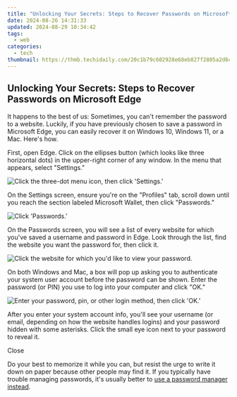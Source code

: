```yaml
---
title: "Unlocking Your Secrets: Steps to Recover Passwords on Microsoft Edge"
date: 2024-08-26 14:31:33
updated: 2024-08-29 10:34:42
tags:
  - web
categories:
  - tech
thumbnail: https://thmb.techidaily.com/20c1b79c602928e68eb827f2805a2d6c02102230fc6f02657f8a03a2a51b45e9.jpg
---
```


## Unlocking Your Secrets: Steps to Recover Passwords on Microsoft Edge

It happens to the best of us: Sometimes, you can't remember the password to a website. Luckily, if you have previously chosen to save a password in Microsoft Edge, you can easily recover it on Windows 10, Windows 11, or a Mac. Here's how.

 First, open Edge. Click on the ellipses button (which looks like three horizontal dots) in the upper-right corner of any window. In the menu that appears, select "Settings."

![Click the three-dot menu icon, then click 'Settings.'](https://static1.howtogeekimages.com/wordpress/wp-content/uploads/2024/05/1-8.png) 

 On the Settings screen, ensure you're on the "Profiles" tab, scroll down until you reach the section labeled Microsoft Wallet, then click "Passwords." 

![Click 'Passwords.'](https://static1.howtogeekimages.com/wordpress/wp-content/uploads/2024/05/2-passswords.png) 

 On the Passwords screen, you will see a list of every website for which you've saved a username and password in Edge. Look through the list, find the website you want the password for, then click it. 

![Click the website for which you'd like to view your password.](https://static1.howtogeekimages.com/wordpress/wp-content/uploads/2024/05/3-password-for-example.png) 

 On both Windows and Mac, a box will pop up asking you to authenticate your system user account before the password can be shown. Enter the password (or PIN) you use to log into your computer and click "OK."

![Enter your password, pin, or other login method, then click 'OK.'](https://static1.howtogeekimages.com/wordpress/wp-content/uploads/2024/05/4-6.png) 

 After you enter your system account info, you'll see your username (or email, depending on how the website handles logins) and your password hidden with some asterisks. Click the small eye icon next to your password to reveal it. 

Close 

 Do your best to memorize it while you can, but resist the urge to write it down on paper because other people may find it. If you typically have trouble managing passwords, it's usually better to [use a password manager instead](https://easy-unlock-android.techidaily.com/unlock-your-realme-gt-5-pro-phone-with-ease-the-3-best-lock-screen-removal-tools-by-drfone-android/).

<ins class="adsbygoogle"
     style="display:block"
     data-ad-format="autorelaxed"
     data-ad-client="ca-pub-7571918770474297"
     data-ad-slot="1223367746"></ins>



<ins class="adsbygoogle"
     style="display:block"
     data-ad-client="ca-pub-7571918770474297"
     data-ad-slot="8358498916"
     data-ad-format="auto"
     data-full-width-responsive="true"></ins>
